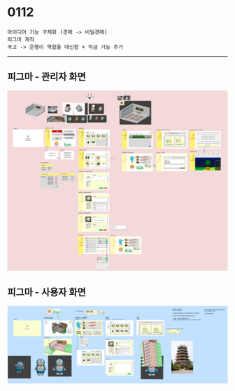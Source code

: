 
# 0112

```text
아이디어 기능 구체화 (경매 -> 비밀경매)
피그마 제작
국고 -> 은행이 역할을 대신함 + 적금 기능 추가

```
---

## 피그마 - 관리자 화면

![img.png](img.png)



## 피그마 - 사용자 화면
![img_1.png](img_1.png)